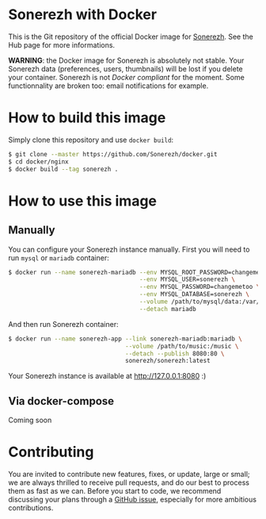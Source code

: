 # Sonerezh with Docker

This is the Git repository of the official Docker image for [Sonerezh](https://www.sonerezh.bzh). See the Hub page for more informations.

**WARNING**: the Docker image for Sonerezh is absolutely not stable. Your Sonerezh data (preferences, users, thumbnails) will be lost if you delete your container. Sonerezh is not *Docker compliant* for the moment. Some functionnality are broken too: email notifications for example.

# How to build this image

Simply clone this repository and use `docker build`:

```sh
$ git clone --master https://github.com/Sonerezh/docker.git
$ cd docker/nginx
$ docker build --tag sonerezh .
```
# How to use this image

## Manually

You can configure your Sonerezh instance manually. First you will need to run `mysql` or `mariadb` container:

```sh
$ docker run --name sonerezh-mariadb --env MYSQL_ROOT_PASSWORD=changeme \
									 --env MYSQL_USER=sonerezh \
									 --env MYSQL_PASSWORD=changemetoo \
									 --env MYSQL_DATABASE=sonerezh \
									 --volume /path/to/mysql/data:/var/lib/mysql \
									 --detach mariadb
```

And then run Sonerezh container:

```sh
$ docker run --name sonerezh-app --link sonerezh-mariadb:mariadb \
								 --volume /path/to/music:/music \
								 --detach --publish 8080:80 \
								 sonerezh/sonerezh:latest
```

Your Sonerezh instance is available at http://127.0.0.1:8080 :)

## Via docker-compose

Coming soon

# Contributing
You are invited to contribute new features, fixes, or update, large or small; we are always thrilled to receive pull requests, and do our best to process them as fast as we can.
Before you start to code, we recommend discussing your plans through a [GitHub issue](https://github.com/Sonerezh/sonerezh/issues), especially for more ambitious contributions.
